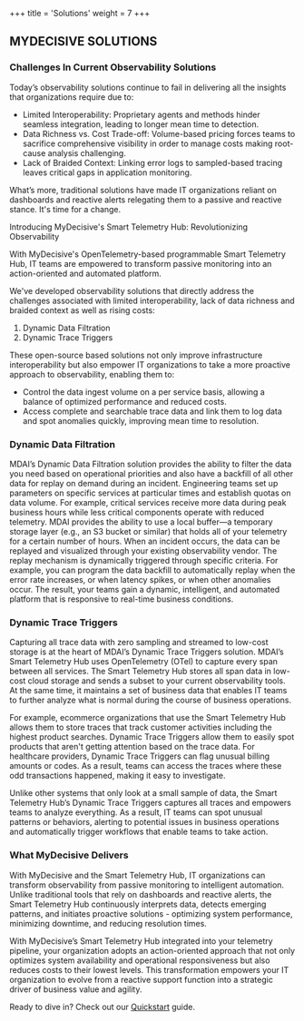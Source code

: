 +++
title = 'Solutions'
weight = 7
+++

## MYDECISIVE SOLUTIONS

### Challenges In Current Observability Solutions

Today’s observability solutions continue to fail in delivering all the insights that organizations require due to:

- Limited Interoperability: Proprietary agents and methods hinder seamless integration, leading to longer mean time to detection.
- Data Richness vs. Cost Trade-off: Volume-based pricing forces teams to sacrifice comprehensive visibility in order to manage costs making root-cause analysis challenging.
- Lack of Braided Context: Linking error logs to sampled-based tracing leaves critical gaps in application monitoring.

What’s more, traditional solutions have made IT organizations reliant on dashboards and reactive alerts relegating them to a passive and reactive stance. It's time for a change.

Introducing MyDecisive's Smart Telemetry Hub: Revolutionizing Observability

With MyDecisive's OpenTelemetry-based programmable Smart Telemetry Hub, IT teams are empowered to transform passive monitoring into an action-oriented and automated platform.

We've developed observability solutions that directly address the challenges associated with limited interoperability, lack of data richness and braided context as well as rising costs:

1. Dynamic Data Filtration
2. Dynamic Trace Triggers

These open-source based solutions not only improve infrastructure interoperability but also empower IT organizations to take a more proactive approach to observability, enabling them to:

- Control the data ingest volume on a per service basis, allowing a balance of optimized performance and reduced costs.
- Access complete and searchable trace data and link them to log data and spot anomalies quickly, improving mean time to resolution.

### Dynamic Data Filtration

MDAI’s Dynamic Data Filtration solution provides the ability to filter the data you need based on operational priorities and also have a backfill of all other data for replay on demand during an incident. Engineering teams set up parameters on specific services at particular times and establish quotas on data volume. For example, critical services receive more data during peak business hours while less critical components operate with reduced telemetry. MDAI provides the ability to use a local buffer—a temporary storage layer (e.g., an S3 bucket or similar) that holds all of your telemetry for a certain number of hours. When an incident occurs, the data can be replayed and visualized through your existing observability vendor. The replay mechanism is dynamically triggered through specific criteria. For example, you can program the data backfill to automatically replay when the error rate increases, or when latency spikes, or when other anomalies occur. The result, your teams gain a dynamic, intelligent, and automated platform that is responsive to real-time business conditions.

### Dynamic Trace Triggers

Capturing all trace data with zero sampling and streamed to low-cost storage is at the heart of MDAI’s Dynamic Trace Triggers solution. MDAI’s Smart Telemetry Hub uses OpenTelemetry (OTel) to capture every span between all services. The Smart Telemetry Hub stores all span data in low-cost cloud storage and sends a subset to your current observability tools. At the same time, it maintains a set of business data that enables IT teams to further analyze what is normal during the course of business operations.

For example, ecommerce organizations that use the Smart Telemetry Hub allows them to store traces that track customer activities including the highest product searches. Dynamic Trace Triggers allow them to easily spot products that aren't getting attention based on the trace data. For healthcare providers, Dynamic Trace Triggers can flag unusual billing amounts or codes. As a result, teams can access the traces where these odd transactions happened, making it easy to investigate.

Unlike other systems that only look at a small sample of data, the Smart Telemetry Hub’s Dynamic Trace Triggers captures all traces and empowers teams to analyze everything. As a result, IT teams can spot unusual patterns or behaviors, alerting to potential issues in  business operations and automatically trigger workflows that enable teams to take action.

### What MyDecisive Delivers

With MyDecisive and the Smart Telemetry Hub, IT organizations can transform observability from passive monitoring to intelligent automation. Unlike traditional tools that rely on dashboards and reactive alerts, the Smart Telemetry Hub continuously interprets data, detects emerging patterns, and initiates proactive solutions - optimizing system performance, minimizing downtime, and reducing resolution times.

With MyDecisive’s Smart Telemetry Hub integrated into your telemetry pipeline, your organization adopts an action-oriented approach that not only optimizes system availability and operational responsiveness but also reduces costs to their lowest levels. This transformation empowers your IT organization to evolve from a reactive support function into a strategic driver of business value and agility.

Ready to dive in? Check out our [Quickstart](../quickstart/_index.md) guide.
